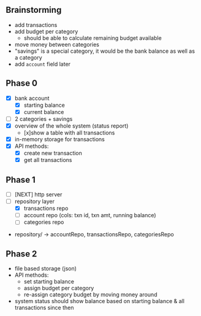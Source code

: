 ## Brainstorming
* add transactions
* add budget per category
	* should be able to calculate remaining budget available
* move money between categories
* "savings" is a special category, it would be the bank balance as well as a category
* add `account` field later

## Phase 0
- [x] bank account
    - [x] starting balance
    - [x] current balance
- [ ] 2 categories + savings
- [x] overview of the whole system (status report)
    - [x]show a table with all transactions
- [x] in-memory storage for transactions
- [x] API methods:
	- [x] create new transaction
	- [x] get all transactions

## Phase 1
- [ ] [NEXT] http server
- [ ] repository layer
    - [x] transactions repo
    - [ ] account repo (cols: txn id, txn amt, running balance)
    - [ ] categories repo

* repository/ -> accountRepo, transactionsRepo, categoriesRepo

## Phase 2
* file based storage (json)
* API methods:
	* set starting balance
	* assign budget per category
	* re-assign category budget by moving money around
* system status should show balance based on starting balance & all transactions since then